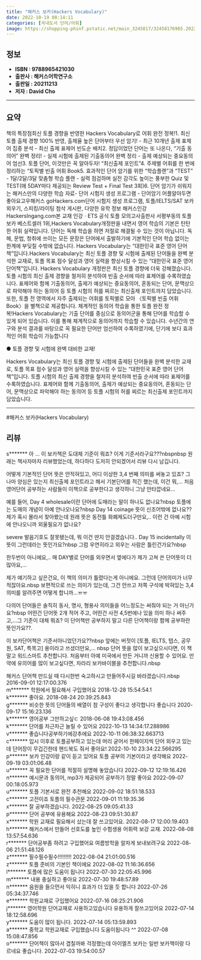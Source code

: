 ```yaml
---
title: "해커스 보카(Hackers Vocabulary)"
date: 2022-10-19 08:14:11
categories: [국내도서 단어/어휘]
image: https://shopping-phinf.pstatic.net/main_3245817/32458176965.20221019131315.jpg
---
```


## **정보**

- **ISBN : 9788965421030**
- **출판사 : 해커스어학연구소**
- **출판일 : 20211213**
- **저자 : David Cho**

------



## **요약**

책의 특장점최신 토플 경향을 반영한 Hackers Vocabulary로 어휘 완전 정복!1. 최신 토플 출제 경향 100% 반영, 출제율 높은 단어부터 우선 암기! - 최근 10개년 출제 표제어 집중 분석 - 최신 출제 표제어 빈도순 배치2. 정답이었던 단어는 또 나온다, “기출 동의어” 완벽 정리! - 실제 시험에 출제된 기출동의어 완벽 정리 - 출제 예상되는 중요동의어 엄선3. 토플 단어, 이것만은 꼭 알아두자! “최신출제 포인트”4. 주제별 어휘를 한 번에 정리하는 “토픽별 빈출 어휘 Book5.  효과적인 단어 암기를 위한 “학습플랜”과 “TEST” - 1달/2달/3달 맞춤형 학습 플랜 - 실력 점검하며 실전 감각도 높이는 풍부한 Quiz 및 TEST(매 5DAY마다 제공되는 Review Test + Final Test 3회)6. 단어 암기가 쉬워지는 해커스만의 다양한 학습 자료- 단어 시험지 생성 프로그램 - 단어암기 어플알아두면 좋아요고우해커스 goHackers.com단어 시험지 생성 프로그램, 토플/IELTS/SAT 보카 외우기, 스피킹/라이팅 첨삭 게시판, 다양한 유학 정보 해커스인강 HackersIngang.com본 교재 인강ㆍETS 공식 토플 모의고사출판사 서평부동의 토플 보카 베스트셀러 1위,Hackers Vocabulary개정판을 내면서 영어 학습의 기본은 탄탄한 어휘 실력입니다. 단어는 독해 학습을 하면 저절로 해결될 수 있는 것이 아닙니다. 독해, 문법, 청취에 쓰이는 모든 문장은 단어에서 출발하기에 기본적인 단어 학습 없이는 한계에 부딪칠 수밖에 없습니다.  Hackers Vocabulary는 “대한민국 표준 영어 단어책”입니다.Hackers Vocabulary는 최신 토플 경향 및 시험에 출제된 단어들을 완벽 분석한 교재로, 토플 목표 점수 달성과 영어 실력을 향상시킬 수 있는 “대한민국 표준 영어 단어책”입니다. Hackers Vocabulary 개정판은 최신 토플 경향에 더욱 강해졌습니다.토플 시험의 최신 출제 경향을 철저히 분석하여 빈출 순서에 따라 표제어를 수록하였습니다. 표제어와 함께 기출동의어, 출제가 예상되는 중요동의어, 혼동되는 단어, 문맥상으로 파악해야 하는 동의어 등 토플 시험의 허를 찌르는 최신출제 포인트까지 담았습니다. 또한, 토플 전 영역에서 자주 출제되는 어휘를 토픽별로 모아 〈토픽별 빈출 어휘 Book〉을 별책으로 제공합니다.  체계적인 동의어 학습을 통한 토플 완전 정복!Hackers Vocabulary는 기출 단어를 중심으로 동의어군을 통해 단어를 학습할 수 있게 되어 있습니다. 이를 통해 체계적으로 동의어까지 학습할 수 있습니다. 수년간의 연구와 분석 결과를 바탕으로 꼭 필요한 단어만 엄선하여 수록하였기에, 단기에 보다 효과적인 어휘 학습이 가능합니다

● 토플 경향 및 시험에 완벽 대비한 교재!

Hackers Vocabulary는 최신 토플 경향 및 시험에 출제된 단어들을 완벽 분석한 교재로, 토플 목표 점수 달성과 영어 실력을 향상시킬 수 있는 “대한민국 표준 영어 단어책”입니다. 토플 시험의 최신 출제 경향을 철저히 분석하여 빈출 순서에 따라 표제어를 수록하였습니다. 표제어와 함께 기출동의어, 출제가 예상되는 중요동의어, 혼동되는 단어, 문맥상으로 파악해야 하는 동의어 등 토플 시험의 허를 찌르는 최신출제 포인트까지 담았습니다.



------

#해커스 보카(Hackers Vocabulary)


## **리뷰** 

  s******* 아 ... 이 보카책은 도대체 기준이 뭐죠?
이게 기준서라구요???nbspnbsp
원래는 책사자마자 리뷰했었는데, 하다하다 도저히 안되겠어서 리뷰 다시 남깁니다.

어떻게 기본적인 단어 뜻은 안적혀있고, 어디 이상한 3,4 번째 의미를 써놓고 있죠?
그나마 양심은 있는지 최신출제 포인트라고 해서 기본단어를 적긴 했는데, 이건 뭐,... 처음 영어단어 공부하는 사람들이 이책으로 공부한다고 생각하니 그냥 안타깝네요...

예를 들어, Day 4  wholesale이란 단어에 도매라는 말이 하나도 없나요?nbsp
토플에는 도매의 개념이 아예 안나오나요?nbsp
Day 14  coinage 뜻이 신조어밖에 없나요??
제가 혹시 몰라서 찾아봤는데 원래 뜻은 동전틀 화폐제도더구만요,.. 이런 건 아예 시험에 안나오니까 외울필요가 없나요?

severe 발음기호도 잘못됐는데, 뭐 이건 딴지 안걸겠습니다..
Day 15 incidentally  이 뜻이 그런데라는 뜻인가요?nbsp
그럼 우연히라고 외우는 사람은 틀린건가요?nbsp

한두번이 아니에요,.. 매 DAY별로 단어를 외우면서 옆에다가 제가 고쳐 쓴 단어뜻이 더 많아요,...

제가 얘기하고 싶은건요,
이 책의 의미가 틀렸다는게 아니에요.
그런데 단어의미가 너무 적잖아요.nbsp
보편적으로 쓰는 의미가 있는데, 그건 안쓰고 저쪽 구석에 박혀있는 3,4의미를 알려주면 어떻게 합니까...ㅠㅠ

다의어 단어들은 솔직히 동사, 명사, 형용사 의미들을 어느정도는 써줘야 되는 거 아닌가요?nbsp
어떤건 단어뜻 2개 적어 주고, 어떤건 사전 4,5번에나 있을 의미 하나 써주고,...그 기준이 대체 뭐죠?
이 단어책만 공부하지 말고 다른 단어책이랑 함께 공부하란 뜻인가요??.

이 보카단어책은 기준서아니었던가요??nbsp
앞에는 버젓이 [토플, IELTS, 텝스, 공무원, SAT, 특목고] 용이라고 쓰셨더만요,... nbsp
단어 뜻을 많이 보고싶으시다면, 이 책 말고 워드스마트 추천합니다. 처음부터 아예 미국에서 만든 거니까 신용할 수 있어요.
만약에 유의어를 많이 보고싶다면, 차라리 보카바이블을 추천합니다.nbsp

해커스 단어책 만드실 때 다시한번 숙고하시고 만들어주시길 바라겠습니다.nbsp
 2016-09-01 12:17:00.376 <br/>  m******* 학원에서 필요해서 구입했어요 2018-12-28 15:54:54.1 <br/>  k******* 좋아요. 2018-08-24 20:39:25.843 <br/>  g******* 비슷한 뜻의 단어들의 배열이 참 구성이 좋다고 생각합니다 좋습니다 2020-09-17 15:16:23.136 <br/>  k******* 영어공부 그만하고싶ㄷ 2018-06-08 19:43:08.456 <br/>  k******* 단어를 차근차근 늘릴 수 있어요 2022-10-13 14:34:17.288986 <br/>  v******* 좋습니다공부하기에강추에요 2022-10-11 06:38:32.663713 <br/>  c******* 입시 이후로 토플공부하고 있는데 머리 굳어서 한페이지씩 단어 외우고 있는데 단어장이 무겁긴한데 핸드북도 줘서 좋아요! 2022-10-10 23:34:22.566295 <br/>  p******* 보카 인강이랑 같이 듣고 있어요 토플 공부의 기본이라고 생각해요 2022-09-19 03:01:06.48 <br/>  u******* 꼭 필요한 단어를 적절히 설명해 놓았습니다 2022-09-12 12:19:16.426 <br/>  n******* 예시문과 동의어, mp3가 제공되어 공부하기 정말 좋아요 2022-09-07 00:18:05.973 <br/>  u******* 토플 기본서로 완전 추천해요 2022-09-02 18:51:18.533 <br/>  c******* 고전이죠 토플의 필수관문 2022-09-01 11:19:35.36 <br/>  x******* 잘 공부하겠습니다. 2022-08-25 09:05:41.33 <br/>  p******* 단어 공부에 유용해요 2022-08-23 09:51:30.87 <br/>  x******* 학원 교재로 필요해서 샀는데 잘 쓰고있어요. 2022-08-17 12:00:19.403 <br/>  h******* 해커스에서 만들어 선호도를 높인 수험생용 어휘력 보강 교재. 2022-08-08 13:57:54.636 <br/>  r******* 단어공부좀 하려고 구입했어요
여름방학을 알차게 보내보려구요 2022-08-06 21:51:48.126 <br/>  z******* 필수필수필수!!!!!!!!! 2022-08-04 21:01:00.516 <br/>  z******* 토플 준비의 기본인 책이에요 2022-08-02 11:16:36.656 <br/>  l******* 토플에 많은 도움이 됩니다 2022-07-30 22:05:45.996 <br/>  m******* 내용 충실하고 좋아요 2022-07-30 19:48:57.89 <br/>  n******* 음원을 들으먼서 익히니 효과가 더 있을 듯 합니다 2022-07-26 05:34:37.746 <br/>  e******* 학원교재로 구입했어요 2022-07-16 08:25:21.906 <br/>  j******* 영어학원 단어교재로 사용하고있습니다 유용하게 잘쓰고있어요 2022-07-14 18:12:58.696 <br/>  y******* 도움이 많이 됩니다. 2022-07-14 05:13:59.893 <br/>  a******* 중학교 학원교재로 구입했습니다
도움이됩니다 ^^ 2022-07-08 15:08:47.856 <br/>  o******* 단어책이 많아서 겹칠까봐 걱정했는데 아이엘츠 보카는 일반 보카책이랑 다르네요 좋습니다. 2022-07-03 19:54:00.57 <br/>